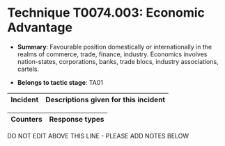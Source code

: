 # Technique T0074.003: Economic Advantage

* **Summary**: Favourable position domestically or internationally in the realms of commerce, trade, finance, industry. Economics involves nation-states, corporations, banks, trade blocs, industry associations, cartels.  

* **Belongs to tactic stage**: TA01


| Incident | Descriptions given for this incident |
| -------- | -------------------- |



| Counters | Response types |
| -------- | -------------- |


DO NOT EDIT ABOVE THIS LINE - PLEASE ADD NOTES BELOW
